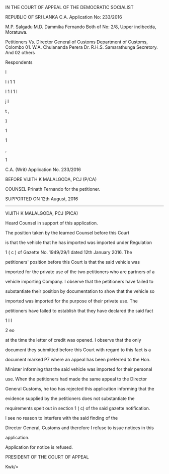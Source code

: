 IN THE COURT OF APPEAL OF THE DEMOCRATIC SOCIALIST

REPUBLIC OF SRI LANKA C.A. Application No: 233/2016

M.P. Salgadu M.D. Dammika Fernando Both of No: 2/8, Upper indibedda, Moratuwa.

Petitioners Vs. Director General of Customs Department of Customs, Colombo 01. W.A. Chulananda Perera Dr. R.H.S. Samarathunga Secretory. And 02 others

Respondents

I

I i 1 1

I 1 I 1 I

j I

t ,

}

1

1

,

1

C.A. (Writ) Application No. 233/2016

BEFORE VIJITH K MALALGODA, PCJ (P/CA)

COUNSEL Prinath Fernando for the petitioner.

SUPPORTED ON 12th August, 2016

**********

VIJITH K MALALGODA, PCJ (PICA)

Heard Counsel in support of this application.

The position taken by the learned Counsel before this Court

is that the vehicle that he has imported was imported under Regulation

1 ( c ) of Gazette No. 1949/29/1 dated 12th January 2016. The

petitioners' position before this Court is that the said vehicle was

imported for the private use of the two petitioners who are partners of a

vehicle importing Company. I observe that the petitioners have failed to

substantiate their position by documentation to show that the vehicle so

imported was imported for the purpose of their private use. The

petitioners have failed to establish that they have declared the said fact

1 I I

2 eo

at the time the letter of credit was opened. I observe that the only

document they submitted before this Court with regard to this fact is a

document marked P7 where an appeal has been preferred to the Hon.

Minister informing that the said vehicle was imported for their personal

use. When the petitioners had made the same appeal to the Director

General Customs, he too has rejected this application informing that the

evidence supplied by the petitioners does not substantiate the

requirements spelt out in section 1 ( c) of the said gazette notification.

I see no reason to interfere with the said finding of the

Director General, Customs and therefore I refuse to issue notices in this

application.

Application for notice is refused.

PRESIDENT OF THE COURT OF APPEAL

Kwk/=